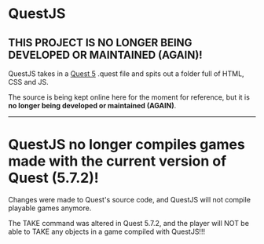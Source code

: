 QuestJS
=======

## **THIS PROJECT IS NO LONGER BEING DEVELOPED OR MAINTAINED (AGAIN)!**

QuestJS takes in a [Quest 5](https://github.com/textadventures/quest) .quest file
and spits out a folder full of HTML, CSS and JS.

The source is being kept online here for the moment for reference, but it is **no longer being developed or maintained (AGAIN)**.

---
# QuestJS no longer compiles games made with the current version of Quest (5.7.2)!

Changes were made to Quest's source code, and QuestJS will not compile playable games anymore.

The TAKE command was altered in Quest 5.7.2, and the player will NOT be able to TAKE any objects in a game compiled with QuestJS!!!
